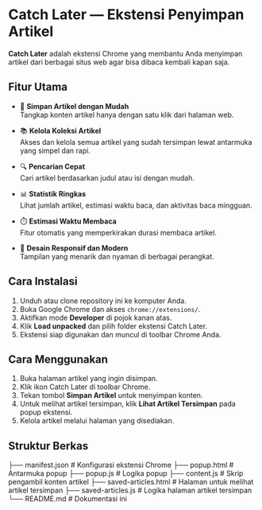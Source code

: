 # Catch Later — Ekstensi Penyimpan Artikel

**Catch Later** adalah ekstensi Chrome yang membantu Anda menyimpan artikel dari berbagai situs web agar bisa dibaca kembali kapan saja.

## Fitur Utama

- 💾 **Simpan Artikel dengan Mudah**  
  Tangkap konten artikel hanya dengan satu klik dari halaman web.

- 📚 **Kelola Koleksi Artikel**  
  Akses dan kelola semua artikel yang sudah tersimpan lewat antarmuka yang simpel dan rapi.

- 🔍 **Pencarian Cepat**  
  Cari artikel berdasarkan judul atau isi dengan mudah.

- 📊 **Statistik Ringkas**  
  Lihat jumlah artikel, estimasi waktu baca, dan aktivitas baca mingguan.

- ⏱️ **Estimasi Waktu Membaca**  
  Fitur otomatis yang memperkirakan durasi membaca artikel.

- 🎨 **Desain Responsif dan Modern**  
  Tampilan yang menarik dan nyaman di berbagai perangkat.

## Cara Instalasi

1. Unduh atau clone repository ini ke komputer Anda.  
2. Buka Google Chrome dan akses `chrome://extensions/`.  
3. Aktifkan mode **Developer** di pojok kanan atas.  
4. Klik **Load unpacked** dan pilih folder ekstensi Catch Later.  
5. Ekstensi siap digunakan dan muncul di toolbar Chrome Anda.

## Cara Menggunakan

1. Buka halaman artikel yang ingin disimpan.  
2. Klik ikon Catch Later di toolbar Chrome.  
3. Tekan tombol **Simpan Artikel** untuk menyimpan konten.  
4. Untuk melihat artikel tersimpan, klik **Lihat Artikel Tersimpan** pada popup ekstensi.  
5. Kelola artikel melalui halaman yang disediakan.

## Struktur Berkas

├── manifest.json # Konfigurasi ekstensi Chrome
├── popup.html # Antarmuka popup
├── popup.js # Logika popup
├── content.js # Skrip pengambil konten artikel
├── saved-articles.html # Halaman untuk melihat artikel tersimpan
├── saved-articles.js # Logika halaman artikel tersimpan
└── README.md # Dokumentasi ini
